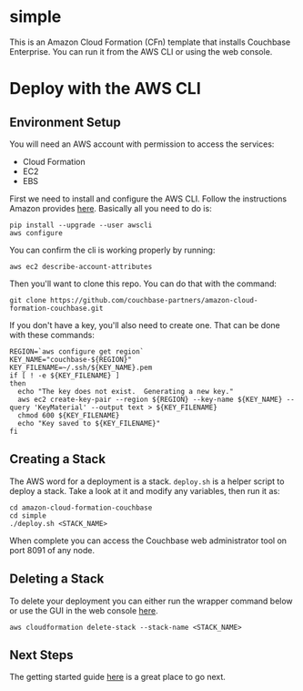 # simple

This is an Amazon Cloud Formation (CFn) template that installs Couchbase Enterprise.  You can run it from the AWS CLI or using the web console.

# Deploy with the AWS CLI

## Environment Setup

You will need an AWS account with permission to access the services:
* Cloud Formation
* EC2
* EBS

First we need to install and configure the AWS CLI.  Follow the instructions Amazon provides [here](http://docs.aws.amazon.com/cli/latest/userguide/installing.html).  Basically all you need to do is:

    pip install --upgrade --user awscli
    aws configure

You can confirm the cli is working properly by running:

    aws ec2 describe-account-attributes

Then you'll want to clone this repo.  You can do that with the command:

    git clone https://github.com/couchbase-partners/amazon-cloud-formation-couchbase.git

If you don't have a key, you'll also need to create one.  That can be done with these commands:

    REGION=`aws configure get region`
    KEY_NAME="couchbase-${REGION}"
    KEY_FILENAME=~/.ssh/${KEY_NAME}.pem
    if [ ! -e ${KEY_FILENAME} ]
    then
      echo "The key does not exist.  Generating a new key."
      aws ec2 create-key-pair --region ${REGION} --key-name ${KEY_NAME} --query 'KeyMaterial' --output text > ${KEY_FILENAME}
      chmod 600 ${KEY_FILENAME}
      echo "Key saved to ${KEY_FILENAME}"
    fi

## Creating a Stack

The AWS word for a deployment is a stack.  `deploy.sh` is a helper script to deploy a stack.  Take a look at it and modify any variables, then run it as:

    cd amazon-cloud-formation-couchbase
    cd simple
    ./deploy.sh <STACK_NAME>

When complete you can access the Couchbase web administrator tool on port 8091 of any node.

## Deleting a Stack

To delete your deployment you can either run the wrapper command below or use the GUI in the web console [here](https://console.aws.amazon.com/cloudformation/home).

    aws cloudformation delete-stack --stack-name <STACK_NAME>

## Next Steps

The getting started guide [here](https://www.couchbase.com/get-started-developing-nosql) is a great place to go next.

